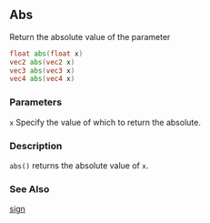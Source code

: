 ## Abs
Return the absolute value of the parameter

```glsl
float abs(float x)  
vec2 abs(vec2 x)  
vec3 abs(vec3 x)  
vec4 abs(vec4 x)
```

### Parameters
```x``` Specify the value of which to return the absolute.

### Description
```abs()``` returns the absolute value of ```x```.

<div class="simpleFunction" data="y = abs(x); "></div>

### See Also
[sign](index.html#sign.md)